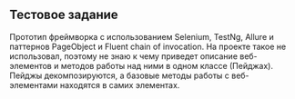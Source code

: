 ## Тестовое задание

Прототип фреймворка с использованием Selenium, TestNg, Allure и паттернов PageObject и Fluent chain of invocation.
На проекте такое не использовал, поэтому не знаю к чему приведет описание веб-элементов и методов работы над ними в одном классе (Пейджах). Пейджы декомпозируются, а
базовые методы работы с веб-элементами находятся в самих элементах.
